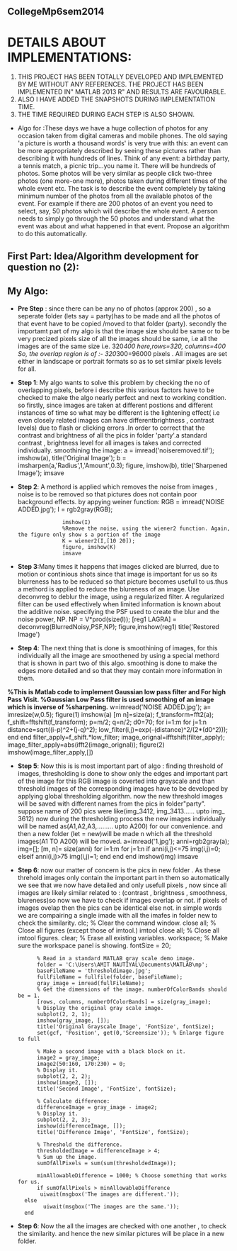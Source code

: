 ## CollegeMp6sem2014

# DETAILS ABOUT IMPLEMENTATIONS:
 
1.  THIS PROJECT HAS BEEN TOTALLY DEVELOPED  AND IMPLEMENTED BY ME WITHOUT ANY REFERENCES. THE PROJECT HAS BEEN        IMPLEMENTED IN" MATLAB 2013 R" AND RESULTS ARE FAVOURABLE.
2.  ALSO I HAVE ADDED THE SNAPSHOTS DURING IMPLEMENTATION TIME. 
3. THE TIME REQUIRED DURING EACH STEP IS ALSO SHOWN.

- Algo for :These days we have a huge collection of photos for any occasion taken from digital 
cameras and mobile phones. The old saying 'a picture is worth a thousand words'
is very true with this: an event can be more appropriately described by seeing these pictures rather 
than describing it with hundreds of lines. Think of any event: a birthday party, a tennis match, 
a picnic trip…you name it. There will be hundreds of photos. Some photos will be very similar as 
people click two-three photos (one more-one more), photos taken during different times of the whole
event etc. The task is to describe the event completely by taking minimum number of the photos from
all the available photos of the event. For example if there are 200 photos of an event you need to 
select, say, 50 photos which will describe the whole event. A person needs to simply go through the 
50 photos and understand what the event was about and what happened in that event. Propose an algorithm 
to do this automatically.

 ## First Part: Idea/Algorithm development for question no (2):

## My Algo:

- **Pre Step** : since there  can be any no of photos (approx 200) , so a seperate folder (lets say  =   party)has to be made and   all the photos of that event have to be copied /moved to that folder (party).
secondly the importamt part  of my algo is  that the image size should be same or to be very precized pixels size of all the images should be same,  i.e all  the images are of the same size i.e. 320*400 here,rows=320, columns=400
So, the  overlap region is of :-     320*300=96000 pixels .
All images are set either in landscape or portrait formats so as to set similar  pixels levels for all. 

- **Step 1**: My algo wants to solve this problem by checking the no of overlapping pixels,  before i describe this various factors have to be checked  to make the algo nearly perfect and next to working condition. so firstly, since images are taken at different postions and different instances of time  so what may be different is the lightening effect( i.e  even closely related images can have differentbrightness , contrast levels) due to flash or clicking errors  .In order to correct that  the contrast and brightness of all the pics in folder  'party'.a standard contrast ,  brightness level  for all images is takes and  corrected  individually.
     smoothining the image:
                                a = imread('noiseremoved.tif');
				imshow(a), title('Original Image');
				b = imsharpen(a,'Radius',1,'Amount',0.3);
				figure, imshow(b), title('Sharpened Image');
				imsave


- **Step 2**: A methord is applied which removes the noise from  images , noise is to be removed so that pictures does not contain  poor background effects.
by appying weiner function:
 					RGB = imread('NOISE ADDED.jpg');
					I = rgb2gray(RGB);

					imshow(I)
					%Remove the noise, using the wiener2 function. Again, the figure only show s a portion of the image
					K = wiener2(I,[10 20]);
					figure, imshow(K)
					imsave

- **Step 3**:Many  times it happens that images  clicked are blurred, due to motion or continious shots since that image is  important for us so  its blurreness has to be reduced so that picture becomes usefull to us.thus a methord is applied to reduce the blureness of an image. Use deconvreg to deblur the image, using a regularized filter. A regularized filter can be used effectively when limited information is known about the additive noise. specifying the PSF used to create the blur and the noise power, NP.
 					NP = V*prod(size(I)); 
					[reg1 LAGRA] = deconvreg(BlurredNoisy,PSF,NP);
					figure,imshow(reg1)
					title('Restored Image')

- **Step  4**: The next thing that is done is smoothining of  images, for this  individually all the image are smoothened by using  a special methord that is shown in  part two of this algo. smoothing  is done to make the edges  more detailed and so that they may contain more information in them.

**%This is Matlab code to implement Gaussian low pass filter and For high Pass Visit.
%Gaussian Low Pass filter is used smoothing of an image which is inverse of
%sharpening.**
					w=imread('NOISE ADDED.jpg');
					a= imresize(w,0.5);
					figure(1)
					imshow(a)
					[m n]=size(a);
					f_transform=fft2(a);
					f_shift=fftshift(f_transform);
					p=m/2;
					q=n/2;
					d0=70;
					for i=1:m
					for j=1:n
					distance=sqrt((i-p)^2+(j-q)^2);
					low_filter(i,j)=exp(-(distance)^2/(2*(d0^2)));
					end
					end
					filter_apply=f_shift.*low_filter;
					image_orignal=ifftshift(filter_apply);
					image_filter_apply=abs(ifft2(image_orignal));
					figure(2)
					imshow(image_filter_apply,[])

- **Step 5**: Now this is is most important part of algo : finding threshold of  images, thresholding is done  to show only the edges and important part of the image for this RGB image is coverted into grayscale  and than  threshold images of the  corresponding images have to be  developed by applying global thresholding algorithm. 
now the  new threshold images will be saved with different names  from the pics in folder"party".   suppose   name of 200 pics were like(img_3412, img_3413...... upto img_ 3612) now  during the thresholding process  the new images individually will be named as(A1,A2,A3,......... upto A200) for our convenience. and then a new folder (let = new)will be made  n which all the threshold images(A1 TO A200)  will be moved.
					a=imread('1.jpg');
					anni=rgb2gray(a);
					img=[];
					[m, n]= size(anni)
					for i=1:m
					for j=1:n
					if anni(i,j)<=75
					img(i,j)=0;
					elseif anni(i,j)>75
					img(i,j)=1;
					end
					end
					end
					imshow(img)
					imsave
- **Step 6**: now our matter of concern  is the pics in new folder .  As these threhold images only contain the important part in them so  automatically we see that  we now have detailed   and only usefull pixels , now since all images are likely similar  related to : (contrast , brightness , smoothness, blureness)so  now we have to check if images overlap or not.  if pixels of images ovelap then the pics can be identical else not. in simple words we are compairing  a single imade with all the imafes in folder new to check the similarity.
			clc; % Clear the command window.
			close all; % Close all figures (except those of imtool.)
			imtool close all; % Close all imtool figures.
			clear; % Erase all existing variables.
			workspace; % Make sure the workspace panel is showing.
			fontSize = 20;

			% Read in a standard MATLAB gray scale demo image.
			folder = 'C:\Users\AMIT NAUTIYAL\Documents\MATLAB\mp';
			baseFileName = 'thresholdimage.jpg';
			fullFileName = fullfile(folder, baseFileName);
			gray_image = imread(fullFileName);
			% Get the dimensions of the image. numberOfColorBands should be = 1.
			[rows, columns, numberOfColorBands] = size(gray_image);
			% Display the original gray scale image.
			subplot(2, 2, 1);
			imshow(gray_image, []);
			title('Original Grayscale Image', 'FontSize', fontSize);
			set(gcf, 'Position', get(0,'Screensize')); % Enlarge figure to full

			% Make a second image with a black block on it.
			image2 = gray_image;
			image2(50:160, 170:230) = 0;
			% Display it.
			subplot(2, 2, 2);
			imshow(image2, []);
			title('Second Image', 'FontSize', fontSize);

			% Calculate difference:
			differenceImage = gray_image - image2;
			% Display it.
			subplot(2, 2, 3);
			imshow(differenceImage, []);
			title('Difference Image', 'FontSize', fontSize);

			% Threshold the difference.
			thresholdedImage = differenceImage > 4;
			% Sum up the image.
			sumOfAllPixels = sum(sum(thresholdedImage));

			minAllowableDifference = 1000; % Choose something that works for us.
			if sumOfAllPixels > minAllowableDifference
   			 uiwait(msgbox('The images are different.'));
		else
  			  uiwait(msgbox('The images are the same.'));
		end

- **Step 6**: Now the  all the images are checked with one another , to check the similarity. and hence the new similar pictures will be place in a new folder.
 

